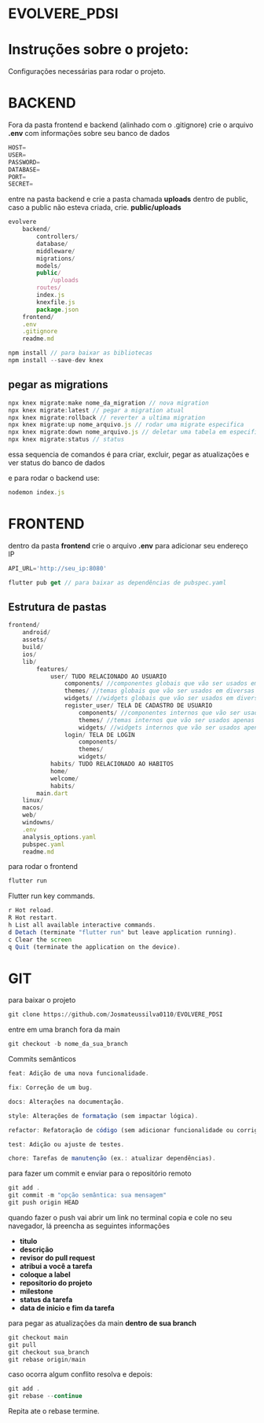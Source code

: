 # EVOLVERE_PDSI  
# Instruções sobre o projeto:  
Configurações necessárias para rodar o projeto.    
# BACKEND  
Fora da pasta frontend e backend (alinhado com o .gitignore) crie o arquivo **.env** com informações sobre seu banco de dados  

```python
HOST=
USER=
PASSWORD=
DATABASE=
PORT=
SECRET=
```  

entre na pasta backend e crie a pasta chamada **uploads** dentro de public, caso a public não esteva criada, crie. **public/uploads**

```javascript
evolvere
    backend/
        controllers/
        database/
        middleware/
        migrations/
        models/
        public/
            /uploads
        routes/
        index.js
        knexfile.js
        package.json
    frontend/
    .env
    .gitignore
    readme.md
``` 

```javascript
npm install // para baixar as bibliotecas 
npm install --save-dev knex
``` 

## pegar as migrations  
```javascript
npx knex migrate:make nome_da_migration // nova migration
npx knex migrate:latest // pegar a migration atual
npx knex migrate:rollback // reverter a ultima migration  
npx knex migrate:up nome_arquivo.js // rodar uma migrate especifica
npx knex migrate:down nome_arquivo.js // deletar uma tabela em especifica
npx knex migrate:status // status 
```  

essa sequencia de comandos é para criar, excluir, pegar as atualizações e ver status do banco de dados  

e para rodar o backend use:  

```javascript
nodemon index.js
``` 

# FRONTEND  

dentro da pasta **frontend** crie o arquivo **.env** para adicionar seu endereço IP
```javascript
API_URL='http://seu_ip:8080'
``` 

```javascript
flutter pub get // para baixar as dependências de pubspec.yaml
``` 

## Estrutura de pastas

```javascript
frontend/
    android/
    assets/
    build/
    ios/
    lib/
        features/
            user/ TUDO RELACIONADO AO USUARIO
                components/ //componentes globais que vão ser usados em diversas telas
                themes/ //temas globais que vão ser usados em diversas telas
                widgets/ //widgets globais que vão ser usados em diversas telas
                register_user/ TELA DE CADASTRO DE USUARIO
                    components/ //componentes internos que vão ser usados apenas nessa tela
                    themes/ //temas internos que vão ser usados apenas nessa tela
                    widgets/ //widgets internos que vão ser usados apenas nessa tela
                login/ TELA DE LOGIN
                    components/ 
                    themes/ 
                    widgets/ 
            habits/ TUDO RELACIONADO AO HABITOS
            home/
            welcome/
            habits/
        main.dart
    linux/
    macos/
    web/
    windowns/
    .env
    analysis_options.yaml
    pubspec.yaml
    readme.md
``` 

para rodar o frontend

```javascript
flutter run
``` 


Flutter run key commands.

```javascript
r Hot reload.
R Hot restart.
h List all available interactive commands.
d Detach (terminate "flutter run" but leave application running).
c Clear the screen
q Quit (terminate the application on the device).
``` 


# GIT

para baixar o projeto

```python
git clone https://github.com/Josmateussilva0110/EVOLVERE_PDSI
``` 

entre em uma branch fora da main 

```python
git checkout -b nome_da_sua_branch
``` 

Commits semânticos
```javascript
feat: Adição de uma nova funcionalidade.

fix: Correção de um bug.

docs: Alterações na documentação.

style: Alterações de formatação (sem impactar lógica).

refactor: Refatoração de código (sem adicionar funcionalidade ou corrigir bugs).

test: Adição ou ajuste de testes.

chore: Tarefas de manutenção (ex.: atualizar dependências).
``` 

para fazer um commit e enviar para o repositório remoto 

```javascript
git add .
git commit -m "opção semântica: sua mensagem"
git push origin HEAD 
``` 

quando fazer o push vai abrir um link no terminal copia e cole no seu navegador, lá preencha as seguintes informações

* **titulo**
* **descrição**
* **revisor do pull request**
* **atribui a você a tarefa**
* **coloque a label**
* **repositorio do projeto**
* **milestone**  
* **status da tarefa**
* **data de inicio e fim da tarefa**

para pegar as atualizações da main **dentro de sua branch**

```javascript
git checkout main
git pull
git checkout sua_branch
git rebase origin/main
``` 
caso ocorra algum conflito resolva e depois:

```javascript
git add .
git rebase --continue
``` 
Repita ate o rebase termine.
